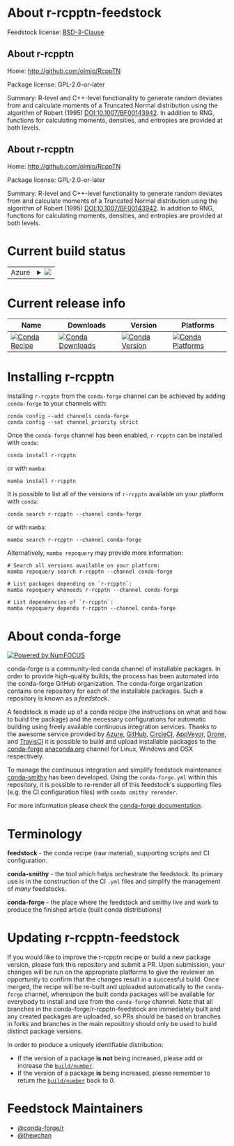 About r-rcpptn-feedstock
========================

Feedstock license: [BSD-3-Clause](https://github.com/conda-forge/r-rcpptn-feedstock/blob/main/LICENSE.txt)


About r-rcpptn
--------------

Home: http://github.com/olmjo/RcppTN

Package license: GPL-2.0-or-later

Summary: R-level and C++-level functionality to generate random deviates from and calculate moments of a Truncated Normal distribution using the algorithm of Robert (1995) <DOI:10.1007/BF00143942>. In addition to RNG, functions for calculating moments, densities, and entropies are provided at both levels.

About r-rcpptn
--------------

Home: http://github.com/olmjo/RcppTN

Package license: GPL-2.0-or-later

Summary: R-level and C++-level functionality to generate random deviates from and calculate moments of a Truncated Normal distribution using the algorithm of Robert (1995) <DOI:10.1007/BF00143942>. In addition to RNG, functions for calculating moments, densities, and entropies are provided at both levels.

Current build status
====================


<table>
    
  <tr>
    <td>Azure</td>
    <td>
      <details>
        <summary>
          <a href="https://dev.azure.com/conda-forge/feedstock-builds/_build/latest?definitionId=23008&branchName=main">
            <img src="https://dev.azure.com/conda-forge/feedstock-builds/_apis/build/status/r-rcpptn-feedstock?branchName=main">
          </a>
        </summary>
        <table>
          <thead><tr><th>Variant</th><th>Status</th></tr></thead>
          <tbody><tr>
              <td>linux_64_r_base4.4</td>
              <td>
                <a href="https://dev.azure.com/conda-forge/feedstock-builds/_build/latest?definitionId=23008&branchName=main">
                  <img src="https://dev.azure.com/conda-forge/feedstock-builds/_apis/build/status/r-rcpptn-feedstock?branchName=main&jobName=linux&configuration=linux%20linux_64_r_base4.4" alt="variant">
                </a>
              </td>
            </tr><tr>
              <td>linux_64_r_base4.5</td>
              <td>
                <a href="https://dev.azure.com/conda-forge/feedstock-builds/_build/latest?definitionId=23008&branchName=main">
                  <img src="https://dev.azure.com/conda-forge/feedstock-builds/_apis/build/status/r-rcpptn-feedstock?branchName=main&jobName=linux&configuration=linux%20linux_64_r_base4.5" alt="variant">
                </a>
              </td>
            </tr><tr>
              <td>osx_64_r_base4.4</td>
              <td>
                <a href="https://dev.azure.com/conda-forge/feedstock-builds/_build/latest?definitionId=23008&branchName=main">
                  <img src="https://dev.azure.com/conda-forge/feedstock-builds/_apis/build/status/r-rcpptn-feedstock?branchName=main&jobName=osx&configuration=osx%20osx_64_r_base4.4" alt="variant">
                </a>
              </td>
            </tr><tr>
              <td>osx_64_r_base4.5</td>
              <td>
                <a href="https://dev.azure.com/conda-forge/feedstock-builds/_build/latest?definitionId=23008&branchName=main">
                  <img src="https://dev.azure.com/conda-forge/feedstock-builds/_apis/build/status/r-rcpptn-feedstock?branchName=main&jobName=osx&configuration=osx%20osx_64_r_base4.5" alt="variant">
                </a>
              </td>
            </tr><tr>
              <td>win_64_r_base4.4</td>
              <td>
                <a href="https://dev.azure.com/conda-forge/feedstock-builds/_build/latest?definitionId=23008&branchName=main">
                  <img src="https://dev.azure.com/conda-forge/feedstock-builds/_apis/build/status/r-rcpptn-feedstock?branchName=main&jobName=win&configuration=win%20win_64_r_base4.4" alt="variant">
                </a>
              </td>
            </tr><tr>
              <td>win_64_r_base4.5</td>
              <td>
                <a href="https://dev.azure.com/conda-forge/feedstock-builds/_build/latest?definitionId=23008&branchName=main">
                  <img src="https://dev.azure.com/conda-forge/feedstock-builds/_apis/build/status/r-rcpptn-feedstock?branchName=main&jobName=win&configuration=win%20win_64_r_base4.5" alt="variant">
                </a>
              </td>
            </tr>
          </tbody>
        </table>
      </details>
    </td>
  </tr>
</table>

Current release info
====================

| Name | Downloads | Version | Platforms |
| --- | --- | --- | --- |
| [![Conda Recipe](https://img.shields.io/badge/recipe-r--rcpptn-green.svg)](https://anaconda.org/conda-forge/r-rcpptn) | [![Conda Downloads](https://img.shields.io/conda/dn/conda-forge/r-rcpptn.svg)](https://anaconda.org/conda-forge/r-rcpptn) | [![Conda Version](https://img.shields.io/conda/vn/conda-forge/r-rcpptn.svg)](https://anaconda.org/conda-forge/r-rcpptn) | [![Conda Platforms](https://img.shields.io/conda/pn/conda-forge/r-rcpptn.svg)](https://anaconda.org/conda-forge/r-rcpptn) |

Installing r-rcpptn
===================

Installing `r-rcpptn` from the `conda-forge` channel can be achieved by adding `conda-forge` to your channels with:

```
conda config --add channels conda-forge
conda config --set channel_priority strict
```

Once the `conda-forge` channel has been enabled, `r-rcpptn` can be installed with `conda`:

```
conda install r-rcpptn
```

or with `mamba`:

```
mamba install r-rcpptn
```

It is possible to list all of the versions of `r-rcpptn` available on your platform with `conda`:

```
conda search r-rcpptn --channel conda-forge
```

or with `mamba`:

```
mamba search r-rcpptn --channel conda-forge
```

Alternatively, `mamba repoquery` may provide more information:

```
# Search all versions available on your platform:
mamba repoquery search r-rcpptn --channel conda-forge

# List packages depending on `r-rcpptn`:
mamba repoquery whoneeds r-rcpptn --channel conda-forge

# List dependencies of `r-rcpptn`:
mamba repoquery depends r-rcpptn --channel conda-forge
```


About conda-forge
=================

[![Powered by
NumFOCUS](https://img.shields.io/badge/powered%20by-NumFOCUS-orange.svg?style=flat&colorA=E1523D&colorB=007D8A)](https://numfocus.org)

conda-forge is a community-led conda channel of installable packages.
In order to provide high-quality builds, the process has been automated into the
conda-forge GitHub organization. The conda-forge organization contains one repository
for each of the installable packages. Such a repository is known as a *feedstock*.

A feedstock is made up of a conda recipe (the instructions on what and how to build
the package) and the necessary configurations for automatic building using freely
available continuous integration services. Thanks to the awesome service provided by
[Azure](https://azure.microsoft.com/en-us/services/devops/), [GitHub](https://github.com/),
[CircleCI](https://circleci.com/), [AppVeyor](https://www.appveyor.com/),
[Drone](https://cloud.drone.io/welcome), and [TravisCI](https://travis-ci.com/)
it is possible to build and upload installable packages to the
[conda-forge](https://anaconda.org/conda-forge) [anaconda.org](https://anaconda.org/)
channel for Linux, Windows and OSX respectively.

To manage the continuous integration and simplify feedstock maintenance
[conda-smithy](https://github.com/conda-forge/conda-smithy) has been developed.
Using the ``conda-forge.yml`` within this repository, it is possible to re-render all of
this feedstock's supporting files (e.g. the CI configuration files) with ``conda smithy rerender``.

For more information please check the [conda-forge documentation](https://conda-forge.org/docs/).

Terminology
===========

**feedstock** - the conda recipe (raw material), supporting scripts and CI configuration.

**conda-smithy** - the tool which helps orchestrate the feedstock.
                   Its primary use is in the construction of the CI ``.yml`` files
                   and simplify the management of *many* feedstocks.

**conda-forge** - the place where the feedstock and smithy live and work to
                  produce the finished article (built conda distributions)


Updating r-rcpptn-feedstock
===========================

If you would like to improve the r-rcpptn recipe or build a new
package version, please fork this repository and submit a PR. Upon submission,
your changes will be run on the appropriate platforms to give the reviewer an
opportunity to confirm that the changes result in a successful build. Once
merged, the recipe will be re-built and uploaded automatically to the
`conda-forge` channel, whereupon the built conda packages will be available for
everybody to install and use from the `conda-forge` channel.
Note that all branches in the conda-forge/r-rcpptn-feedstock are
immediately built and any created packages are uploaded, so PRs should be based
on branches in forks and branches in the main repository should only be used to
build distinct package versions.

In order to produce a uniquely identifiable distribution:
 * If the version of a package **is not** being increased, please add or increase
   the [``build/number``](https://docs.conda.io/projects/conda-build/en/latest/resources/define-metadata.html#build-number-and-string).
 * If the version of a package **is** being increased, please remember to return
   the [``build/number``](https://docs.conda.io/projects/conda-build/en/latest/resources/define-metadata.html#build-number-and-string)
   back to 0.

Feedstock Maintainers
=====================

* [@conda-forge/r](https://github.com/orgs/conda-forge/teams/r/)
* [@thewchan](https://github.com/thewchan/)

